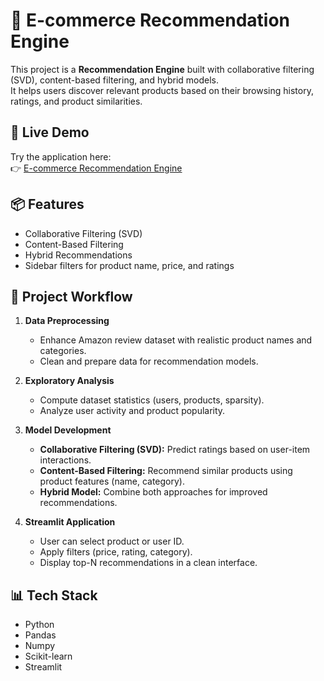 # 🛒 E-commerce Recommendation Engine

This project is a **Recommendation Engine** built with collaborative filtering (SVD), content-based filtering, and hybrid models.  
It helps users discover relevant products based on their browsing history, ratings, and product similarities.

## 🚀 Live Demo
Try the application here:  
👉 [E-commerce Recommendation Engine](https://ecommerce-recommendation-engine.streamlit.app/)

## 📦 Features
- Collaborative Filtering (SVD)  
- Content-Based Filtering  
- Hybrid Recommendations  
- Sidebar filters for product name, price, and ratings  

## 🔄 Project Workflow
1. **Data Preprocessing**  
   - Enhance Amazon review dataset with realistic product names and categories.  
   - Clean and prepare data for recommendation models.  

2. **Exploratory Analysis**  
   - Compute dataset statistics (users, products, sparsity).  
   - Analyze user activity and product popularity.  

3. **Model Development**  
   - **Collaborative Filtering (SVD):** Predict ratings based on user-item interactions.  
   - **Content-Based Filtering:** Recommend similar products using product features (name, category).  
   - **Hybrid Model:** Combine both approaches for improved recommendations.  

4. **Streamlit Application**  
   - User can select product or user ID.  
   - Apply filters (price, rating, category).  
   - Display top-N recommendations in a clean interface.  

## 📊 Tech Stack
- Python
- Pandas
- Numpy
- Scikit-learn
- Streamlit
 
